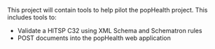 This project will contain tools to help pilot the popHealth project. This includes tools to:

* Validate a HITSP C32 using XML Schema and Schematron rules
* POST documents into the popHealth web application

